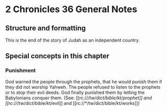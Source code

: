 # 2 Chronicles 36 General Notes
## Structure and formatting

This is the end of the story of Judah as an independent country.

## Special concepts in this chapter

### Punishment
God warned the people through the prophets, that he would punish them if they did not worship Yahweh. The people refused to listen to the prophets or to stop their evil deeds. God finally punished them by letting the Babylonians conquer them. (See: [[rc://*/tw/dict/bible/kt/prophet]] and [[rc://*/tw/dict/bible/kt/evil]] and [[rc://*/tw/dict/bible/kt/works]])